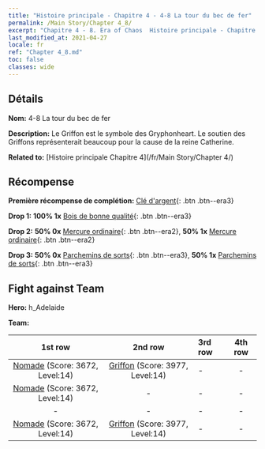 ```yaml
---
title: "Histoire principale - Chapitre 4 - 4-8 La tour du bec de fer"
permalink: /Main Story/Chapter 4_8/
excerpt: "Chapitre 4 - 8. Era of Chaos  Histoire principale - Chapitre 4_8. 4-8 La tour du bec de fer"
last_modified_at: 2021-04-27
locale: fr
ref: "Chapter 4_8.md"
toc: false
classes: wide
---
```


## Détails

 **Nom:** 4-8 La tour du bec de fer

 **Description:** Le Griffon est le symbole des Gryphonheart. Le soutien des Griffons représenterait beaucoup pour la cause de la reine Catherine.

 **Related to:** [Histoire principale Chapitre 4](/fr/Main Story/Chapter 4/)

## Récompense

 **Première récompense de complétion:** [Clé d'argent](/ItemsFR/con_693/){: .btn .btn--era3}

 **Drop 1:** **100% 1x** [Bois de bonne qualité](/ItemsFR/mat_13/){: .btn .btn--era3}

 **Drop 2:** **50% 0x** [Mercure ordinaire](/ItemsFR/mat_8/){: .btn .btn--era2}, **50% 1x** [Mercure ordinaire](/ItemsFR/mat_8/){: .btn .btn--era2}

 **Drop 3:** **50% 0x** [Parchemins de sorts](/ItemsFR/con_694/){: .btn .btn--era3}, **50% 1x** [Parchemins de sorts](/ItemsFR/con_694/){: .btn .btn--era3}


## Fight against Team
 **Hero:** h_Adelaide

 **Team:**


  | 1st row | 2nd row | 3rd row | 4th row |
  |:----:|:----:|:----|:----:|
  | [Nomade](/fr/units/Nomad/) (Score: 3672, Level:14)  | [Griffon](/fr/units/Griffin/) (Score: 3977, Level:14)  | - | - |
  | [Nomade](/fr/units/Nomad/) (Score: 3672, Level:14)  | - | - | - |
  | - | - | - | - |
  | [Nomade](/fr/units/Nomad/) (Score: 3672, Level:14)  | [Griffon](/fr/units/Griffin/) (Score: 3977, Level:14)  | - | - |


